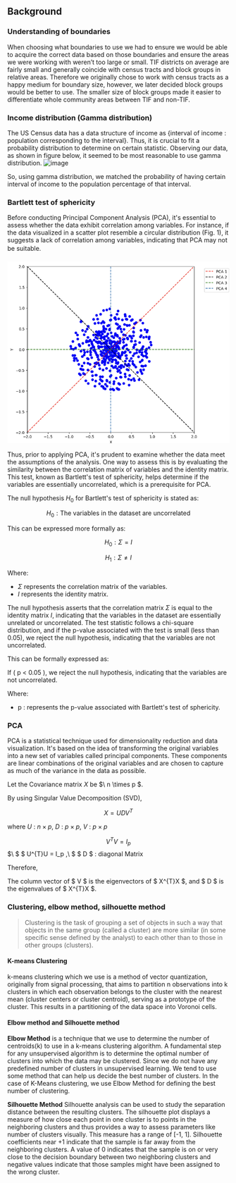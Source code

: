 ## Background
### Understanding of boundaries
When choosing what boundaries to use we had to ensure we would be able to acquire the correct data based on those boundaries and ensure the areas we were working with weren’t too large or small. TIF districts on average are fairly small and generally coincide with census tracts and block groups in relative areas. Therefore we originally chose to work with census tracts as a happy medium for boundary size, however, we later decided block groups would be better to use. The smaller size of block groups made it easier to differentiate whole community areas between TIF and non-TIF.

### Income distribution (Gamma distribution)
The US Census data has a data structure of income as {interval of income : population corresponding to the interval}. Thus, it is crucial to fit a probability distribution to determine on certain statistic. Observing our data, as shown in figure below, it seemed to be most reasonable to use gamma distribution.
![image](https://github.com/namdarine/TIF_Chicago_Project/assets/149856512/435603ea-4a1a-44b6-b7e2-d418deba8f4e)


So, using gamma distribution, we matched the probability of having certain interval of income to the population percentage of that interval.

### Bartlett test of sphericity
Before conducting Principal Component Analysis (PCA), it's essential to assess whether the data exhibit correlation among variables. For instance, if the data visualized in a scatter plot resemble a circular distribution (Fig. 1), it suggests a lack of correlation among variables, indicating that PCA may not be suitable.  ㅤ
ㅤㅤㅤㅤㅤㅤㅤㅤㅤㅤㅤㅤㅤㅤㅤㅤㅤㅤㅤㅤㅤㅤㅤㅤㅤㅤㅤㅤㅤㅤㅤㅤㅤㅤㅤㅤㅤㅤㅤㅤㅤㅤㅤㅤㅤㅤㅤㅤㅤㅤㅤ![PCA Background](/_asset/img/Background/Background_PCA.png)

Thus, prior to applying PCA, it's prudent to examine whether the data meet the assumptions of the analysis. One way to assess this is by evaluating the similarity between the correlation matrix of variables and the identity matrix. This test, known as Bartlett's test of sphericity, helps determine if the variables are essentially uncorrelated, which is a prerequisite for PCA.

The null hypothesis $H_0$ for Bartlett's test of sphericity is stated as:

$$
H_0: \text{The variables in the dataset are uncorrelated}
$$

This can be expressed more formally as:

$$
H_0: \Sigma = I
$$

$$
H_1: \Sigma \neq I
$$

Where:
- $\Sigma$ represents the correlation matrix of the variables.
- $I$ represents the identity matrix.

The null hypothesis asserts that the correlation matrix $\Sigma$ is equal to the identity matrix $I$, indicating that the variables in the dataset are essentially unrelated or uncorrelated.
The test statistic follows a chi-square distribution, and if the p-value associated with the test is small (less than 0.05), we reject the null hypothesis, indicating that the variables are not uncorrelated.

This can be formally expressed as:


If \( p < 0.05 \), we reject the null hypothesis, indicating that the variables are not uncorrelated.

Where:
- p : represents the p-value associated with Bartlett's test of sphericity.




### PCA
PCA is a statistical technique used for dimensionality reduction and data visualization. It's based on the idea of transforming the original variables into a new set of variables called principal components. These components are linear combinations of the original variables and are chosen to capture as much of the variance in the data as possible.


Let the Covariance matrix  $X$ be $\ n \times p $.

By using Singular Value Decomposition (SVD),

$$ X = UDV^{T} $$

where $U$ : $n \times p$, $D$ : $p \times p$, $V$ : $p \times p$

$$ V^{T}V = I_p $$
$\    $   $ U^{T}U = I_p $,$\  $ $ D $ : diagonal Matrix

Therefore,

The column vector of $ V $ is the eigenvectors of $ X^{T}X $, and $ D $ is the eigenvalues of $ X^{T}X $.



### Clustering, elbow method, silhouette method
> Clustering is the task of grouping a set of objects in such a way that objects in the same group (called a cluster) are more similar (in some specific sense defined by the analyst) to each other than to those in other groups (clusters).

#### K-means Clustering
k-means clustering which we use is a method of vector quantization, originally from signal processing, that aims to partition n observations into k clusters in which each observation belongs to the cluster with the nearest mean (cluster centers or cluster centroid), serving as a prototype of the cluster. This results in a partitioning of the data space into Voronoi cells.

#### Elbow method and Silhouette method
**Elbow Method** is a technique that we use to determine the number of centroids(k) to use in a k-means clustering algorithm. A fundamental step for any unsupervised algorithm is to determine the optimal number of clusters into which the data may be clustered. Since we do not have any predefined number of clusters in unsupervised learning. We tend to use some method that can help us decide the best number of clusters.  In the case of K-Means clustering, we use Elbow Method for defining the best number of clustering. 
  
**Silhouette Method** 
Silhouette analysis can be used to study the separation distance between the resulting clusters. The silhouette plot displays a measure of how close each point in one cluster is to points in the neighboring clusters and thus provides a way to assess parameters like number of clusters visually. This measure has a range of [-1, 1]. Silhouette coefficients near +1 indicate that the sample is far away from the neighboring clusters. A value of 0 indicates that the sample is on or very close to the decision boundary between two neighboring clusters and negative values indicate that those samples might have been assigned to the wrong cluster.

